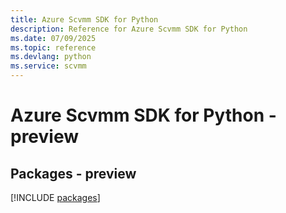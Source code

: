 ```yaml
---
title: Azure Scvmm SDK for Python
description: Reference for Azure Scvmm SDK for Python
ms.date: 07/09/2025
ms.topic: reference
ms.devlang: python
ms.service: scvmm
---
```

# Azure Scvmm SDK for Python - preview
## Packages - preview
[!INCLUDE [packages](scvmm-index.md)]